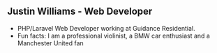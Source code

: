 ## Justin Williams - Web Developer

- PHP/Laravel Web Developer working at Guidance Residential.
- Fun facts: I am a professional violinist, a BMW car enthusiast and a Manchester United fan

